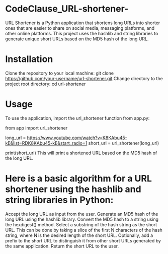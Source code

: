 # CodeClause_URL-shortener-

URL Shortener is a Python application that shortens long URLs into shorter ones that are easier to share on social media, messaging platforms, and other online platforms. This project uses the hashlib and string libraries to generate unique short URLs based on the MD5 hash of the long URL.

# Installation
Clone the repository to your local machine:
git clone https://github.com/your-username/url-shortener.git
Change directory to the project root directory:
cd url-shortener
# Usage
To use the application, import the url_shortener function from app.py:

from app import url_shortener

long_url = https://www.youtube.com/watch?v=K8KAbu45-kE&list=RDK8KAbu45-kE&start_radio=1
short_url = url_shortener(long_url)

print(short_url)
This will print a shortened URL based on the MD5 hash of the long URL.

# Here is a basic algorithm for a URL shortener using the hashlib and string libraries in Python:

Accept the long URL as input from the user.
Generate an MD5 hash of the long URL using the hashlib library.
Convert the MD5 hash to a string using the hexdigest() method.
Select a substring of the hash string as the short URL. This can be done by taking a slice of the first N characters of the hash string, where N is the desired length of the short URL.
Optionally, add a prefix to the short URL to distinguish it from other short URLs generated by the same application.
Return the short URL to the user.
